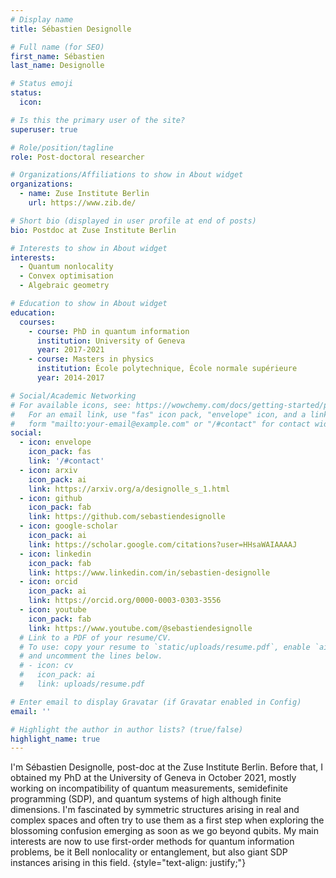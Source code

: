 ```yaml
---
# Display name
title: Sébastien Designolle

# Full name (for SEO)
first_name: Sébastien
last_name: Designolle

# Status emoji
status:
  icon:

# Is this the primary user of the site?
superuser: true

# Role/position/tagline
role: Post-doctoral researcher

# Organizations/Affiliations to show in About widget
organizations:
  - name: Zuse Institute Berlin
    url: https://www.zib.de/

# Short bio (displayed in user profile at end of posts)
bio: Postdoc at Zuse Institute Berlin

# Interests to show in About widget
interests:
  - Quantum nonlocality
  - Convex optimisation
  - Algebraic geometry

# Education to show in About widget
education:
  courses:
    - course: PhD in quantum information
      institution: University of Geneva
      year: 2017-2021
    - course: Masters in physics
      institution: École polytechnique, École normale supérieure
      year: 2014-2017

# Social/Academic Networking
# For available icons, see: https://wowchemy.com/docs/getting-started/page-builder/#icons
#   For an email link, use "fas" icon pack, "envelope" icon, and a link in the
#   form "mailto:your-email@example.com" or "/#contact" for contact widget.
social:
  - icon: envelope
    icon_pack: fas
    link: '/#contact'
  - icon: arxiv
    icon_pack: ai
    link: https://arxiv.org/a/designolle_s_1.html
  - icon: github
    icon_pack: fab
    link: https://github.com/sebastiendesignolle
  - icon: google-scholar
    icon_pack: ai
    link: https://scholar.google.com/citations?user=HHsaWAIAAAAJ
  - icon: linkedin
    icon_pack: fab
    link: https://www.linkedin.com/in/sebastien-designolle
  - icon: orcid
    icon_pack: ai
    link: https://orcid.org/0000-0003-0303-3556
  - icon: youtube
    icon_pack: fab
    link: https://www.youtube.com/@sebastiendesignolle
  # Link to a PDF of your resume/CV.
  # To use: copy your resume to `static/uploads/resume.pdf`, enable `ai` icons in `params.yaml`,
  # and uncomment the lines below.
  # - icon: cv
  #   icon_pack: ai
  #   link: uploads/resume.pdf

# Enter email to display Gravatar (if Gravatar enabled in Config)
email: ''

# Highlight the author in author lists? (true/false)
highlight_name: true
---
```


I'm Sébastien Designolle, post-doc at the Zuse Institute Berlin.
Before that, I obtained my PhD at the University of Geneva in October 2021, mostly working on incompatibility of quantum measurements, semidefinite programming (SDP), and quantum systems of high although finite dimensions.
I'm fascinated by symmetric structures arising in real and complex spaces and often try to use them as a first step when exploring the blossoming confusion emerging as soon as we go beyond qubits.
My main interests are now to use first-order methods for quantum information problems, be it Bell nonlocality or entanglement, but also giant SDP instances arising in this field.
{style="text-align: justify;"}
